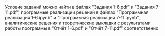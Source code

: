 Условие заданий можно найти в файлах "Задания 1-6.pdf" и "Задания 7-11.pdf", программые реализации решений в файлах "Программная реализация 1-6.ipynb" и "Программная реализация 7-11.ipynb", аналитические решения и теоретические выкладки с результатами работы программы в "Отчёт 1-6.pdf" и "Отчёт 7-11.pdf" соответственно
